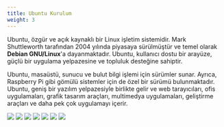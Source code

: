 ```yaml
---
title: Ubuntu Kurulum
weight: 3
---
```


Ubuntu, özgür ve açık kaynaklı bir Linux işletim sistemidir. Mark Shuttleworth tarafından 2004 yılında piyasaya sürülmüştür ve temel olarak **Debian GNU/Linux**'a dayanmaktadır. Ubuntu, kullanıcı dostu bir arayüze, güçlü bir uygulama yelpazesine ve topluluk desteğine sahiptir.

Ubuntu, masaüstü, sunucu ve bulut bilgi işlemi için sürümler sunar. Ayrıca, Raspberry Pi gibi gömülü sistemler için de özel bir sürümü bulunmaktadır. Ubuntu, geniş bir yazılım yelpazesiyle birlikte gelir ve web tarayıcıları, ofis uygulamaları, grafik tasarım araçları, multimedya uygulamaları, geliştirme araçları ve daha pek çok uygulamayı içerir.

![](/linux-training/images/ubuntu/1.png)
![](/linux-training/images/ubuntu/2.png)
![](/linux-training/images/ubuntu/3.png)
![](/linux-training/images/ubuntu/4.png)
![](/linux-training/images/ubuntu/5.png)
![](/linux-training/images/ubuntu/6.png)
![](/linux-training/images/ubuntu/7.png)